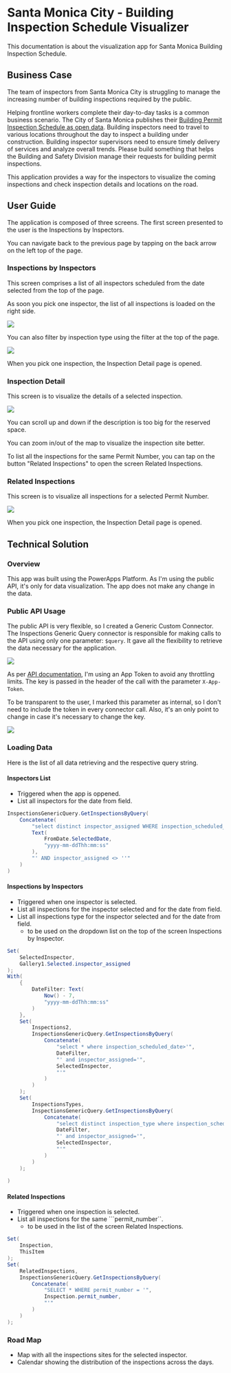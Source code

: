 # Santa Monica City - Building Inspection Schedule Visualizer

This documentation is about the visualization app for Santa Monica Building Inspection Schedule.

## Business Case

The team of inspectors from Santa Monica City is struggling to manage the increasing number of building inspections required by the public. 

Helping frontline workers complete their day-to-day tasks is a common business scenario. The City of Santa Monica publishes their [Building Permit Inspection Schedule as open data](https://data.smgov.net/Permits-Licenses/Permit-Inspections-Schedule/xird-2kxi). Building inspectors need to travel to various locations throughout the day to inspect a building under construction. Building inspector supervisors need to ensure timely delivery of services and analyze overall trends. Please build something that helps the Building and Safety Division manage their requests for building permit inspections.

This application provides a way for the inspectors to visualize the coming inspections and check inspection details and locations on the road.

## User Guide

The application is composed of three screens. The first screen presented to the user is the Inspections by Inspectors.

You can navigate back to the previous page by tapping on the back arrow on the left top of the page. 

### Inspections by Inspectors

This screen comprises a list of all inspectors scheduled from the date selected from the top of the page. 

As soon you pick one inspector, the list of all inspections is loaded on the right side.

![](/pics/scr1_overview.png)

You can also filter by inspection type using the filter at the top of the page.

![](/pics/scr1_inspection_type_filter.png)

When you pick one inspection, the Inspection Detail page is opened.

### Inspection Detail

This screen is to visualize the details of a selected inspection. 

![](/pics/scr2_overview.png)

You can scroll up and down if the description is too big for the reserved space.

You can zoom in/out of the map to visualize the inspection site better.

To list all the inspections for the same Permit Number, you can tap on the button "Related Inspections" to open the screen Related Inspections.

### Related Inspections

This screen is to visualize all inspections for a selected Permit Number. 

![](/pics/scr3_overview.png)

When you pick one inspection, the Inspection Detail page is opened.

## Technical Solution

### Overview

This app was built using the PowerApps Platform. As I'm using the public API, it's only for data visualization. The app does not make any change in the data.

### Public API Usage

The public API is very flexible, so I created a Generic Custom Connector. The Inspections Generic Query connector is responsible for making calls to the API using only one parameter: ```$query```. It gave all the flexibility to retrieve the data necessary for the application.

![](/pics/gen_conn_request.png)

As per [API documentation](https://dev.socrata.com/docs/app-tokens.html), I'm using an App Token to avoid any throttling limits. The key is passed in the header of the call with the parameter ```X-App-Token```. 

To be transparent to the user, I marked this parameter as internal, so I don't need to include the token in every connector call. Also, it's an only point to change in case it's necessary to change the key.

![](/pics/gen_conn_x-app-token.png)

### Loading Data

Here is the list of all data retrieving and the respective query string.

#### Inspectors List

- Triggered when the app is oppened.
- List all inspectors for the date from field.

```C#
InspectionsGenericQuery.GetInspectionsByQuery(
    Concatenate(
        "select distinct inspector_assigned WHERE inspection_scheduled_date > '",
        Text(
            FromDate.SelectedDate,
            "yyyy-mm-ddThh:mm:ss"
        ),
        "' AND inspector_assigned <> ''"
    )
)
```

#### Inspections by Inspectors

- Triggered when one inspector is selected.
- List all inspections for the inspector selected and for the date from field.
- List all inspections type for the inspector selected and for the date from field.
    - to be used on the dropdown list on the top of the screen Inspections by Inspector.

```C#
Set(
    SelectedInspector,
    Gallery1.Selected.inspector_assigned
);
With(
    {
        DateFilter: Text(
            Now() - 7,
            "yyyy-mm-ddThh:mm:ss"
        )
    },
    Set(
        Inspections2,
        InspectionsGenericQuery.GetInspectionsByQuery(
            Concatenate(
                "select * where inspection_scheduled_date>'",
                DateFilter,
                "' and inspector_assigned='",
                SelectedInspector,
                "'"
            )
        )
    );
    Set(
        InspectionsTypes,
        InspectionsGenericQuery.GetInspectionsByQuery(
            Concatenate(
                "select distinct inspection_type where inspection_scheduled_date>'",
                DateFilter,
                "' and inspector_assigned='",
                SelectedInspector,
                "'"
            )
        )
    );
    
)
```

#### Related Inspections

- Triggered when one inspection is selected.
- List all inspections for the same ```permit_number``.
    - to be used in the list of the screen Related Inspections.

```C#
Set(
    Inspection,
    ThisItem
);
Set(
    RelatedInspections,
    InspectionsGenericQuery.GetInspectionsByQuery(
        Concatenate(
            "SELECT * WHERE permit_number = '",
            Inspection.permit_number,
            "'"
        )
    )
);
```

### Road Map

- Map with all the inspections sites for the selected inspector.
- Calendar showing the distribution of the inspections across the days.